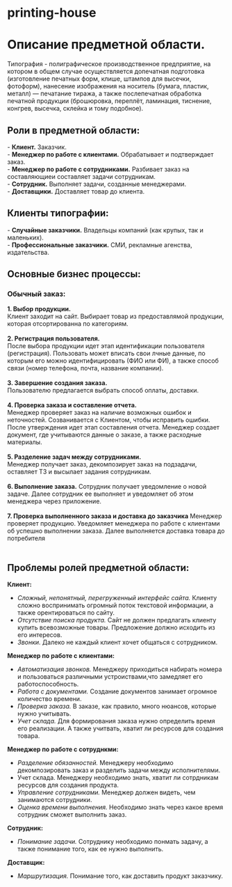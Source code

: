 # printing-house

<h1><b>Описание предметной области.</b></h1>

Типография - полиграфическое производственное предприятие, на котором в общем случае осуществляется допечатная подготовка (изготовление печатных форм, клише, штампов для высечки, фотоформ), нанесение изображения на носитель (бумага, пластик, металл) — печатание тиража, а также послепечатная обработка печатной продукции (брошюровка, переплёт, ламинация, тиснение, конгрев, высечка, склейка и тому подобное).

<h2>Роли в предметной области:</h2>
- <b>Клиент.</b> Заказчик.<br>
- <b>Менеджер по работе с клиентами.</b> Обрабатывает и подтверждает заказ.<br>
- <b>Менеджер по работе с сотрудниками.</b> Разбивает заказ на составляющиеи составляет задачи сотрудникам.<br>
- <b>Сотрудник.</b> Выполняет задачи, созданные менеджерами.<br>
- <b>Доставщики.</b> Доставляет товар до клиента.<br>

<h2>Клиенты типографии:</h2>
- <b>Случайные заказчики.</b> Владельцы компаний (как крупых, так и маленьких).<br>
- <b>Профессиональные заказчики.</b> СМИ, рекламные агенства, издательства.<br>

<h2>Основные бизнес процессы:</h2>

<h3><b>Обычный заказ:</b></h3>

<b>1. Выбор продукции.</b><br>
Клиент заходит на сайт. Выбирает товар из предоставлямой продукции, которая отсортированна по категориям.<br><br>
<b>2. Регистрация пользователя.</b><br>
После выбора продукции идет этап идентификации пользователя (регистрация). Пользовать может вписать свои лчные данные, по которым его можно идентифицировать (ФИО или ФИ), а также способ связи (номер телефона, почта, название компании).<br><br>
<b>3. Завершение создания заказа.</b><br>
Пользователю предлагается выбрать способ оплаты, доставки.<br><br>
<b>4. Проверка заказа и составление отчета.</b><br>
Менеджер проверяет заказ на наличие возможных ошибок и неточностей. Созванивается с Клиентом, чтобы исправить ошибки. После утверждения идет этап составления отчета. Менеджер создает документ, где учитываются данные о заказе, а также расходные материалы.<br><br>
<b>5. Разделение задач между сотрудниками.</b><br>
Менеджер получает заказ, декомпозирует заказ на подзадачи, оставляет ТЗ и высылает задания сотрудникам.<br><br>
<b>6. Выполнение заказа.</b>
Сотрудник получает уведомление о новой задаче. Далее сотрудник ее выполняет и уведомляет об этом менеджера через приложение.<br><br>
<b>7. Проверка выполненного заказа и доставка до заказчика</b>
Менеджер проверяет продукцию. Уведомляет менеджера по работе с клиентами об успешно выполнении заказа. Далее выполняется доставка товара до потребителя<br><br>

<h2>Проблемы ролей предметной области:</h2>

<b>Клиент:</b>
- <i>Сложный, непонятный, перегруженный интерфейс сайта.</i>
Клиенту сложно воспринимать огромный поток текстовой информации, а также орентироваться по сайту.<br>
- <i>Отсутствие поиска продукта.</i>
Сайт не должен предлагать клиенту купить всевозможные товары. Предложение должно исходить из его интересов.<br>
- <i>Звонки.</i>
Далеко не каждый клиент хочет общаться с сотрудником.<br>

<b>Менеджер по работе с клиентами:</b><br>
- <i>Автоматизация звонков.</i>
Менеджеру приходиться набирать номера и пользоваться различными устроиствами,что замедляет его работоспособность.<br>
- <i>Работа с документами.</i>
Создание документов занимает огромное количество времени.<br>
- <i>Проверка заказа.</i>
В заказе, как правило, много нюансов, которые нужно учитывать.<br>
- <i>Учет склада.</i>
Для формирования заказа нужно определить время его реализации. А также учитвать, хватит ли ресурсов для создания товара.<br>

<b>Менеджер по работе с сотруднкми:</b>
- <i>Разделение обязанностей.</i>
Менеджеру необходимо декомпозировать заказ и разделить задачи между исполнителями.<br>
- Учет склада.
Менеджеру необходимо знать, хватит ли сотрдникам ресурсов для создания продукта.<br>
- <i>Управление сотрудниками.</i>
Менеджер должен видеть, чем занимаются сотрудники.<br>
- <i>Оценка времени выполнения.</i>
Необходимо знать через какое время сотрудник сможет выполнить заказ.<br>

<b>Сотрудник:</b><br>
- <i>Понимание задачи.</i>
Сотруднику необходимо понмать задачу, а также понимание того, как ее нужно выполнить.<br>

<b>Доставщик:</b><br>
- <i>Маршрутизация.</i>
Понимание того, как доставить продукт заказчику.<br>



